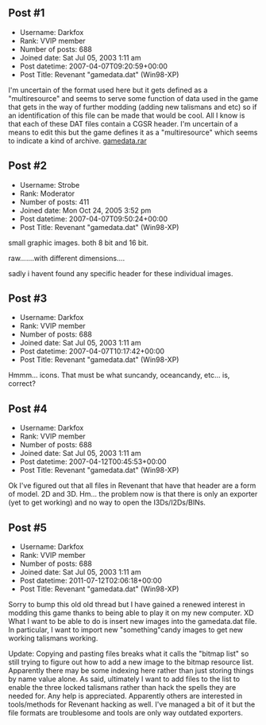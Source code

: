 ## Post #1
- Username: Darkfox
- Rank: VVIP member
- Number of posts: 688
- Joined date: Sat Jul 05, 2003 1:11 am
- Post datetime: 2007-04-07T09:20:59+00:00
- Post Title: Revenant "gamedata.dat" (Win98-XP)

I'm uncertain of the format used here but it gets defined as a "multiresource" and seems to serve some function of data used in the game that gets in the way of further modding (adding new talismans and etc) so if an identification of this file can be made that would be cool. All I know is that each of these DAT files contain a CGSR header. I'm uncertain of a means to edit this but the game defines it as a "multiresource" which seems to indicate a kind of archive.
[gamedata.rar](https://xentaxbackup.github.io/file/1112_gamedata.rar)
## Post #2
- Username: Strobe
- Rank: Moderator
- Number of posts: 411
- Joined date: Mon Oct 24, 2005 3:52 pm
- Post datetime: 2007-04-07T09:50:24+00:00
- Post Title: Revenant "gamedata.dat" (Win98-XP)

small graphic images. both 8 bit and 16 bit.

raw.......with different dimensions....

sadly i havent found any specific header for these individual images.
## Post #3
- Username: Darkfox
- Rank: VVIP member
- Number of posts: 688
- Joined date: Sat Jul 05, 2003 1:11 am
- Post datetime: 2007-04-07T10:17:42+00:00
- Post Title: Revenant "gamedata.dat" (Win98-XP)

Hmmm... icons. That must be what suncandy, oceancandy, etc... is, correct?
## Post #4
- Username: Darkfox
- Rank: VVIP member
- Number of posts: 688
- Joined date: Sat Jul 05, 2003 1:11 am
- Post datetime: 2007-04-12T00:45:53+00:00
- Post Title: Revenant "gamedata.dat" (Win98-XP)

Ok I've figured out that all files in Revenant that have that header are a form of model. 2D and 3D. Hm... the problem now is that there is only an exporter (yet to get working) and no way to open the I3Ds/I2Ds/BINs.
## Post #5
- Username: Darkfox
- Rank: VVIP member
- Number of posts: 688
- Joined date: Sat Jul 05, 2003 1:11 am
- Post datetime: 2011-07-12T02:06:18+00:00
- Post Title: Revenant "gamedata.dat" (Win98-XP)

Sorry to bump this old old thread but I have gained a renewed interest in modding this game thanks to being able to play it on my new computer. XD What I want to be able to do is insert new images into the gamedata.dat file. In particular, I want to import new "something"candy images to get new working talismans working. 

Update: Copying and pasting files breaks what it calls the "bitmap list" so still trying to figure out how to add a new image to the bitmap resource list. Apparently there may be some indexing here rather than just storing things by name value alone. As said, ultimately I want to add files to the list to enable the three locked talismans rather than hack the spells they are needed for. Any help is appreciated.  Apparently others are interested in tools/methods for Revenant hacking as well. I've managed a bit of it but the file formats are troublesome and tools are only way outdated exporters.
